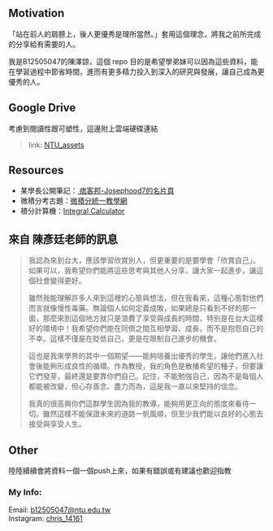 ## Motivation
「站在前人的肩膀上，後人更優秀是理所當然。」套用這個理念，將我之前所完成的分享給有需要的人。

我是B12505047的陳澤諒，這個 repo 目的是希望學弟妹可以因為這些資料，能在學習過程中節省時間，進而有更多精力投入到深入的研究與發展，讓自己成為更優秀的人。

## Google Drive
考慮到閱讀性跟可塑性，這邊附上雲端硬碟連結

> link: [NTU_assets](https://drive.google.com/drive/folders/1m-GGae5xxfSUHeglKmgJ1UD94Zblr4XS?usp=sharing) 

## Resources
- 某學長公開筆記：[
痞客邦-Josephood7的名片頁](https://www.pixnet.net/pcard/josephood7)
- 微積分考古題：[微積分統一教學網](https://www.math.ntu.edu.tw/~calc/cl_n_34455.html) 
- 積分計算機：[Integral Calculator](https://www.integral-calculator.com/)

## 來自 陳彥廷老師的訊息
> 我認為來到台大，應該學習欣賞別人，但更重要的是要學會「欣賞自己」。如果可以，我希望你們能將這些思考與其他人分享，讓大家一起進步，讓這個社會變得更好。
>
>雖然我能理解許多人來到這裡的心態與想法，但在我看來，這種心態對他們而言就像慢性毒藥。無論個人如何定義成敗，如果總是只看到不好的那一面，那麼來到這個地方就只是浪費了享受與成長的時間，特別是在台大這樣好的環境中！我希望你們能在同儕之間互相學習、成長，而不是抱怨自己的不幸。這樣不僅是在貶低自己，更是在限制自己進步的機會。
>
>這也是我來學界的其中一個期望——能夠培養出優秀的學生，讓他們進入社會後能夠形成良性的循環。作為教授，我的角色是散播希望的種子，但要讓它們發芽，最終還是要靠你們自己。記住，不能勉強自己，因為不是每個人都能被改變，但心存善念、盡力而為，這是我一直以來堅持的信念。
>
>我真的很高興你們這群學生因為我的教導，能夠用更正向的態度來看待一切。雖然這樣不能保證未來的道路一帆風順，但至少我們能以良好的心態去接受與享受人生。

## Other
陸陸續續會將資料一個一個push上來，如果有錯誤或有建議也歡迎指教
### My Info:
Email: b12505047@ntu.edu.tw
<br>
Instagram: [chris_14161](https://www.instagram.com/chris_14161/)
<br><br>
